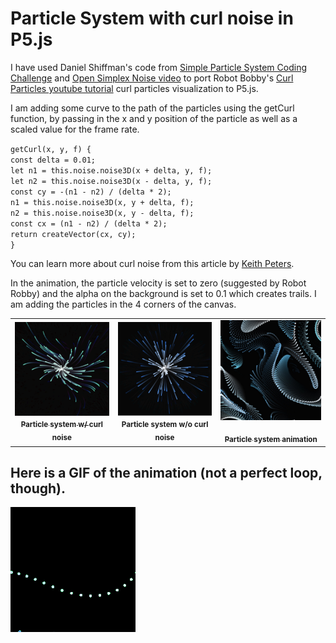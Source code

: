 # Particle System with curl noise in P5.js

I have used Daniel Shiffman's code from [Simple Particle System Coding Challenge](https://thecodingtrain.com/challenges/78-simple-particle-system) and [Open Simplex Noise video](https://thecodingtrain.com/tracks/noise/open-simplex-noise) to port Robot Bobby's [Curl Particles youtube tutorial](https://www.youtube.com/watch?v=gvMNixP1S5o) curl particles visualization to P5.js.

I am adding some curve to the path of the particles using the getCurl function, by passing in the x and y position of the particle as well as a scaled value for the frame rate.

`getCurl(x, y, f) {`  
 `const delta = 0.01;`  
 `let n1 = this.noise.noise3D(x + delta, y, f);`  
 `let n2 = this.noise.noise3D(x - delta, y, f);`  
 `const cy = -(n1 - n2) / (delta * 2);`  
 `n1 = this.noise.noise3D(x, y + delta, f);`  
 `n2 = this.noise.noise3D(x, y - delta, f);`  
 `const cx = (n1 - n2) / (delta * 2);`  
 `return createVector(cx, cy);`  
`}`

You can learn more about curl noise from this article by [Keith Peters](https://www.bit-101.com/blog/2021/07/curl-noise/).

In the animation, the particle velocity is set to zero (suggested by Robot Robby) and the alpha on the background is set to 0.1 which creates trails. I am adding the particles in the 4 corners of the canvas.

<!-- IMAGE-LIST:START - Do not remove or modify this section -->
<!-- prettier-ignore-start -->
<!-- markdownlint-disable -->
<table>
  <tbody>
    <tr>
      <td align="center"><a href="https://editor.p5js.org/kfahn/sketches/ePi0_EyKP"> <img class="img" src="assets/curl.png" alt="Particle System" style="vertical-align:top;" width="500" /><br /><sub><b>Particle system w/ curl noise<br/></b></sub></a></td>
      <td align="center"><img class="img" src="assets/particles.jpg" alt="Particle System" style="vertical-align:top;" width="500" /><br /><sub><b>Particle system w/o curl noise<br/></b></sub></a></td>
     <td align="center"><a href="https://editor.p5js.org/kfahn/sketches/2IjCZHU4P"> <img class="img" src="assets/swirl_particles.jpg" alt="Particles no velocity" style=" display: block;
    margin-left: auto;
    margin-right: auto;" width="500" /><br /><sub><b>Particle system animation<br/></b></sub></a></td>
    </tr>
  </tbody>
</table>

<!-- markdownlint-restore -->
<!-- prettier-ignore-end -->

<!-- IMAGE-LIST:END -->

## Here is a GIF of the animation (not a perfect loop, though).

![](https://github.com/kfahn22/noise/blob/new/assets/GIF_swirl.gif)
